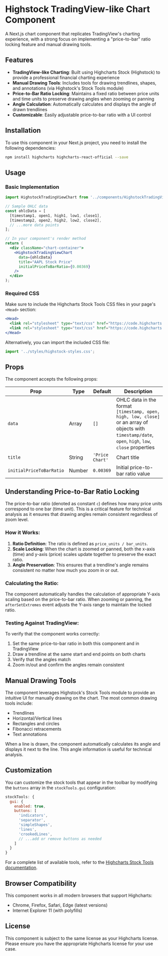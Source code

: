 # Highstock TradingView-like Chart Component

A Next.js chart component that replicates TradingView's charting experience, with a strong focus on implementing a "price-to-bar" ratio locking feature and manual drawing tools.

## Features

- **TradingView-like Charting**: Built using Highcharts Stock (Highstock) to provide a professional financial charting experience
- **Manual Drawing Tools**: Includes tools for drawing trendlines, shapes, and annotations (via Highstock's Stock Tools module)
- **Price-to-Bar Ratio Locking**: Maintains a fixed ratio between price units and time units to preserve drawing angles when zooming or panning
- **Angle Calculation**: Automatically calculates and displays the angle of drawn trendlines
- **Customizable**: Easily adjustable price-to-bar ratio with a UI control

## Installation

To use this component in your Next.js project, you need to install the following dependencies:

```bash
npm install highcharts highcharts-react-official --save
```

## Usage

### Basic Implementation

```jsx
import HighstockTradingViewChart from '../components/HighstockTradingViewChart';

// Sample OHLC data
const ohlcData = [
  [timestamp1, open1, high1, low1, close1],
  [timestamp2, open2, high2, low2, close2],
  // ...more data points
];

// In your component's render method
return (
  <div className="chart-container">
    <HighstockTradingViewChart 
      data={ohlcData} 
      title="AAPL Stock Price"
      initialPriceToBarRatio={0.00369}
    />
  </div>
);
```

### Required CSS

Make sure to include the Highcharts Stock Tools CSS files in your page's `<Head>` section:

```jsx
<Head>
  <link rel="stylesheet" type="text/css" href="https://code.highcharts.com/css/stocktools/gui.css" />
  <link rel="stylesheet" type="text/css" href="https://code.highcharts.com/css/annotations/popup.css" />
</Head>
```

Alternatively, you can import the included CSS file:

```jsx
import '../styles/highstock-styles.css';
```

## Props

The component accepts the following props:

| Prop | Type | Default | Description |
|------|------|---------|-------------|
| `data` | Array | `[]` | OHLC data in the format `[timestamp, open, high, low, close]` or an array of objects with `timestamp/date`, `open`, `high`, `low`, `close` properties |
| `title` | String | `'Price Chart'` | Chart title |
| `initialPriceToBarRatio` | Number | `0.00369` | Initial price-to-bar ratio value |

## Understanding Price-to-Bar Ratio Locking

The price-to-bar ratio (denoted as constant `c`) defines how many price units correspond to one bar (time unit). This is a critical feature for technical analysis as it ensures that drawing angles remain consistent regardless of zoom level.

### How it Works:

1. **Ratio Definition**: The ratio is defined as `price_units / bar_units`.
2. **Scale Locking**: When the chart is zoomed or panned, both the x-axis (time) and y-axis (price) scales update together to preserve the exact ratio.
3. **Angle Preservation**: This ensures that a trendline's angle remains consistent no matter how much you zoom in or out.

### Calculating the Ratio:

The component automatically handles the calculation of appropriate Y-axis scaling based on the price-to-bar ratio. When zooming or panning, the `afterSetExtremes` event adjusts the Y-axis range to maintain the locked ratio.

### Testing Against TradingView:

To verify that the component works correctly:
1. Set the same price-to-bar ratio in both this component and in TradingView
2. Draw a trendline at the same start and end points on both charts
3. Verify that the angles match
4. Zoom in/out and confirm the angles remain consistent

## Manual Drawing Tools

The component leverages Highstock's Stock Tools module to provide an intuitive UI for manually drawing on the chart. The most common drawing tools include:

- Trendlines
- Horizontal/Vertical lines
- Rectangles and circles
- Fibonacci retracements
- Text annotations

When a line is drawn, the component automatically calculates its angle and displays it next to the line. This angle information is useful for technical analysis.

## Customization

You can customize the stock tools that appear in the toolbar by modifying the `buttons` array in the `stockTools.gui` configuration:

```jsx
stockTools: {
  gui: {
    enabled: true,
    buttons: [
      'indicators',
      'separator',
      'simpleShapes',
      'lines',
      'crookedLines',
      // ...add or remove buttons as needed
    ]
  }
}
```

For a complete list of available tools, refer to the [Highcharts Stock Tools documentation](https://api.highcharts.com/highstock/stockTools).

## Browser Compatibility

This component works in all modern browsers that support Highcharts:
- Chrome, Firefox, Safari, Edge (latest versions)
- Internet Explorer 11 (with polyfills)

## License

This component is subject to the same license as your Highcharts license. Please ensure you have the appropriate Highcharts license for your use case. 